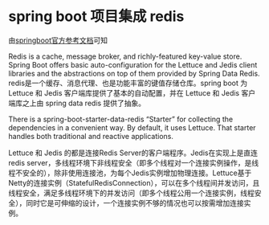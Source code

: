 # spring boot 项目集成 redis

由[springboot官方参考文档](https://docs.spring.io/spring-boot/docs/current/reference/htmlsingle/#boot-features-redis)可知

Redis is a cache, message broker, and richly-featured key-value store. Spring Boot offers basic auto-configuration for the Lettuce and Jedis client libraries and the abstractions on top of them provided by Spring Data Redis.  
redis是一个缓存、消息代理、也是功能丰富的键值存储仓库。spring boot 为 Lettuce 和 Jedis 客户端库提供了基本的自动配置，并在 Lettuce 和 Jedis 客户端库之上由 spring data redis 提供了抽象。

There is a spring-boot-starter-data-redis “Starter” for collecting the dependencies in a convenient way. By default, it uses Lettuce. That starter handles both traditional and reactive applications.



Lettuce 和 Jedis 的都是连接Redis Server的客户端程序。Jedis在实现上是直连redis server，多线程环境下非线程安全（即多个线程对一个连接实例操作，是线程不安全的），除非使用连接池，为每个Jedis实例增加物理连接。Lettuce基于Netty的连接实例（StatefulRedisConnection），可以在多个线程间并发访问，且线程安全，满足多线程环境下的并发访问（即多个线程公用一个连接实例，线程安全），同时它是可伸缩的设计，一个连接实例不够的情况也可以按需增加连接实例。